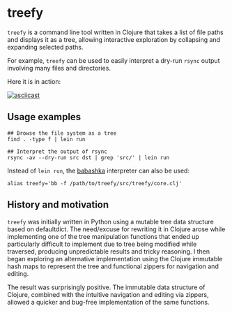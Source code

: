 # treefy

`treefy` is a command line tool written in Clojure that takes a list of file paths and displays it as a tree, allowing interactive exploration by collapsing and expanding selected paths.

For example, `treefy` can be used to easily interpret a dry-run `rsync` output involving many files and directories.

Here it is in action:

[![asciicast](https://asciinema.org/a/437064.svg)](https://asciinema.org/a/437064?autoplay=1)


## Usage examples

    ## Browse the file system as a tree
    find . -type f | lein run

    ## Interpret the output of rsync
    rsync -av --dry-run src dst | grep 'src/' | lein run

Instead of `lein run`, the [babashka](https://babashka.org/) interpreter can also be used:

    alias treefy='bb -f /path/to/treefy/src/treefy/core.clj'


## History and motivation

`treefy` was initially written in Python using a mutable tree data structure based on defaultdict.
The need/excuse for rewriting it in Clojure arose while implementing one of the tree manipulation functions that ended up particularly difficult to implement due to tree being modified while traversed, producing unpredictable results and tricky reasoning.
I then began exploring an alternative implementation using the Clojure immutable hash maps to represent the tree and functional zippers for navigation and editing.

The result was surprisingly positive.  The immutable data structure of Clojure, combined with the intuitive navigation and editing via zippers, allowed a quicker and bug-free implementation of the same functions.


